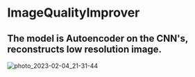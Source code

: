 # ImageQualityImprover
## The model is Autoencoder on the CNN's, reconstructs low resolution image.
![photo_2023-02-04_21-31-44](https://user-images.githubusercontent.com/56229061/216783727-40924fc4-edae-40f4-8bb1-443b36e495e9.jpg)
